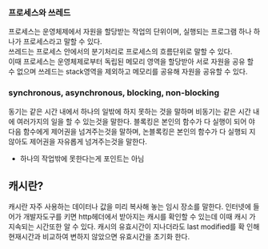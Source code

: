 ### 프로세스와 쓰레드<br>
프로세스는 운영체제에서 자원을 할당받는 작업의 단위이며, 실행되는 프로그램 하나
하나가 프로세스라고 말할 수 있다.<br>
쓰레드는 프로세스 안에서의 분기처리로 프로세스의 흐름단위로 말할 수 있다.<br>
이때 프로세스는 운영체제로부터 독립된 메모리 영역을 할당받아 서로 자원을 공유
할 수 없으며 쓰레드는 stack영역을 제외하고 메모리를 공유해 자원을 공유할 수 있다.<br>

### synchronous, asynchronous, blocking, non-blocking<br>
동기는 같은 시간 내에서 하나의 일밖에 하지 못하는 것을 말하며 비동기는 같은 시간
내에 여러가지의 일을 할 수 있는것을 말한다. 블록킹은 본인의 함수가 다 실행이 되어
야 다음 함수에게 제어권을 넘겨주는것을 말하며, 논블록킹은 본인의 함수가 다 실행되
지 않아도 제어권을 자유롭게 넘겨주는것을 말한다.<br>
* 하나의 작업밖에 못한다는게 포인트는 아님<br>
## 캐시란?<br>
캐시란 자주 사용하는 데이터나 값을 미리 복사해 놓는 임시 장소를 말한다. 인터넷에
들어가 개발자도구를 키면 http헤더에서 받아지는 캐시를 확인할 수 있는데 이때 캐시
가 지속되는 시간또한 알 수 있다. 캐시의 유효시간이 지나더라도 last modified를 확
인해 현재시간과 비교하여 변하지 않았으면 유효시간을 초기화 한다.<br>

